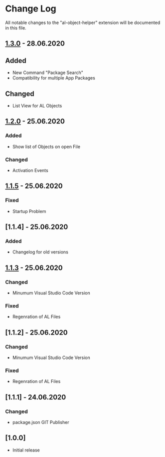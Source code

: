# Change Log

All notable changes to the "al-object-helper" extension will be documented in this file.

## [1.3.0] - 28.06.2020
## Added
- New Command "Package Search"
- Compatibility for multiple App Packages

## Changed
- List View for AL Objects

## [1.2.0] - 25.06.2020
### Added
- Show list of Objects on open File

### Changed
- Activation Events

## [1.1.5] - 25.06.2020
### Fixed
- Startup Problem

## [1.1.4] - 25.06.2020
### Added
- Changelog for old versions

## [1.1.3] - 25.06.2020
### Changed
- Minumum Visual Studio Code Version

### Fixed
- Regenration of AL Files

## [1.1.2] - 25.06.2020
### Changed
- Minumum Visual Studio Code Version

### Fixed
- Regenration of AL Files

## [1.1.1] - 24.06.2020
### Changed
- package.json GIT Publisher

## [1.0.0]
- Initial release

[1.3.0]: https://github.com/DSaladinCH/al-object-helper/compare/v1.2.0...v1.3.0
[1.2.0]: https://github.com/DSaladinCH/al-object-helper/compare/v1.1.5...v1.2.0
[1.1.5]: https://github.com/DSaladinCH/al-object-helper/compare/v1.1.3...v1.1.5
[1.1.3]: https://github.com/DSaladinCH/al-object-helper/releases/tag/1.1.3
